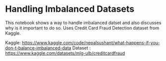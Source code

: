 # Handling Imbalanced Datasets

This notebook shows a way to handle imbalanced datset and also discusses why is it important to do so. Uses Credit Card Fraud Detection dataset from Kaggle. 

Kaggle: https://www.kaggle.com/code/nepalsushant/what-happens-if-you-don-t-balance-imbalanced-data
Dataset : https://www.kaggle.com/datasets/mlg-ulb/creditcardfraud
